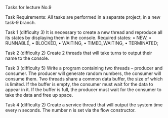 Tasks for lecture No.9

Task Requirements:
All tasks are performed in a separate project, in a new task-9 branch.

Task 1 (difficulty 3)
It is necessary to create a new thread and reproduce all its states by displaying them in the console.
Required states:
•	NEW,
•	RUNNABLE,
•	BLOCKED,
•	WAITING,
•	TIMED_WAITING,
•	TERMINATED;

Task 2 (difficulty 2)
Create 2 threads that will take turns to output their name to the console.

Task 3 (difficulty 5)
Write a program containing two threads – producer and consumer.
The producer will generate random numbers, the consumer will consume them.
Two threads share a common data buffer, the size of which is limited.
If the buffer is empty, the consumer must wait for the data to appear in it.
If the buffer is full, the producer must wait for the consumer to take the data and free up space.

Task 4 (difficulty 2)
Create a service thread that will output the system time every n seconds.
The number n is set via the flow constructor.
